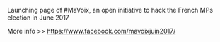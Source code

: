 Launching page of #MaVoix, an open initiative to hack the French MPs election in June 2017

More info >> https://www.facebook.com/mavoixjuin2017/
